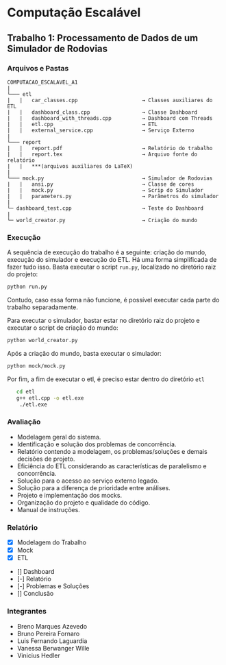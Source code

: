 # Computação Escalável

## Trabalho 1: Processamento de Dados de um Simulador de Rodovias

### Arquivos e Pastas

```
COMPUTACAO_ESCALAVEL_A1
|
└─── etl
|   |   car_classes.cpp                     → Classes auxiliares do ETL
|   |   dashboard_class.cpp                 → Classe Dashboard
|   |   dashboard_with_threads.cpp          → Dashboard com Threads
|   |   etl.cpp                             → ETL
|   |   external_service.cpp                → Serviço Externo
|
└─── report
|   |   report.pdf                          → Relatório do trabalho
|   |   report.tex                          → Arquivo fonte do relatório
|   |   ***(arquivos auxiliares do LaTeX)
|
└─── mock.py                                → Simulador de Rodovias
|   |   ansi.py                             → Classe de cores
|   |   mock.py                             → Scrip do Simulador
|   |   parameters.py                       → Parâmetros do simulador
|
└─ dashboard_test.cpp                       → Teste do Dashboard
|
└─ world_creator.py                         → Criação do mundo
```

### Execução

A sequência de execução do trabalho é a seguinte: criação do mundo, execução do simulador e execução do ETL. Há uma forma simplificada de fazer tudo isso. Basta executar o script `run.py`, localizado no diretório raiz do projeto:

```bash
python run.py
```

Contudo, caso essa forma não funcione, é possível executar cada parte do trabalho separadamente.

Para executar o simulador, bastar estar no diretório raiz do projeto e executar o script de criação do mundo:

```bash
python world_creator.py
```

Após a criação do mundo, basta executar o simulador:

```bash
python mock/mock.py
```

Por fim, a fim de executar o etl, é preciso estar dentro do diretório `etl`

```bash 
   cd etl
   g++ etl.cpp -o etl.exe
    ./etl.exe
```


### Avaliação
 - Modelagem geral do sistema.
 - Identificação e solução dos problemas de concorrência.
 - Relatório contendo a modelagem, os problemas/soluções e demais decisões de projeto.
 - Eficiência do ETL considerando as características de paralelismo e concorrência.
 - Solução para o acesso ao serviço externo legado.
 - Solução para a diferença de prioridade entre análises.
 - Projeto e implementação dos mocks.
 - Organização do projeto e qualidade do código.
 - Manual de instruções.
### Relatório
 - [X] Modelagem do Trabalho
 - [X] Mock
 - [X] ETL
 - [] Dashboard
 - [-] Relatório
 - [-] Problemas e Soluções
 - [] Conclusão


### Integrantes
 - Breno Marques Azevedo
 - Bruno Pereira Fornaro
 - Luis Fernando Laguardia
 - Vanessa Berwanger Wille
 - Vinicius Hedler
